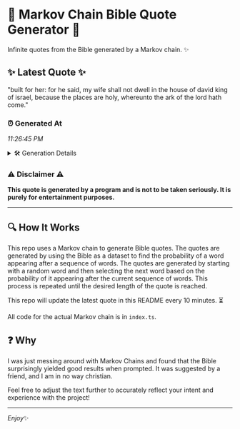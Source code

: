 # 📖 Markov Chain Bible Quote Generator 📖

Infinite quotes from the Bible generated by a Markov chain. ✨

## ✨ Latest Quote ✨
"built for her: for he said, my wife shall not dwell in the house of david king of israel, because the places are holy, whereunto the ark of the lord hath come."

### ⏰ Generated At
*11:26:45 PM*

<details>
    <summary>🛠️ Generation Details</summary>
    <p>
        <strong>🌱 Seed:</strong> built<br>
        <strong>🔄 Iterations:</strong> 31<br>
        <strong>📜 Context History:</strong><br>[ built ]: for<br>[ built, for ]: her:<br>[ built, for, her: ]: for<br>[ built, for, her:, for ]: he<br>[ built, for, her:, for, he ]: said,<br>[ built, for, her:, for, he, said, ]: my<br>[ for, her:, for, he, said,, my ]: wife<br>[ her:, for, he, said,, my, wife ]: shall<br>[ for, he, said,, my, wife, shall ]: not<br>[ he, said,, my, wife, shall, not ]: dwell<br>[ said,, my, wife, shall, not, dwell ]: in<br>[ my, wife, shall, not, dwell, in ]: the<br>[ wife, shall, not, dwell, in, the ]: house<br>[ shall, not, dwell, in, the, house ]: of<br>[ not, dwell, in, the, house, of ]: david<br>[ dwell, in, the, house, of, david ]: king<br>[ in, the, house, of, david, king ]: of<br>[ the, house, of, david, king, of ]: israel,<br>[ house, of, david, king, of, israel, ]: because<br>[ of, david, king, of, israel,, because ]: the<br>[ david, king, of, israel,, because, the ]: places<br>[ king, of, israel,, because, the, places ]: are<br>[ of, israel,, because, the, places, are ]: holy,<br>[ israel,, because, the, places, are, holy, ]: whereunto<br>[ because, the, places, are, holy,, whereunto ]: the<br>[ the, places, are, holy,, whereunto, the ]: ark<br>[ places, are, holy,, whereunto, the, ark ]: of<br>[ are, holy,, whereunto, the, ark, of ]: the<br>[ holy,, whereunto, the, ark, of, the ]: lord<br>[ whereunto, the, ark, of, the, lord ]: hath<br>[ the, ark, of, the, lord, hath ]: come.<br>
    </p>
</details>

### ⚠️ Disclaimer ⚠️
**This quote is generated by a program and is not to be taken seriously. It is purely for entertainment purposes.**

---

## 🔍 How It Works

This repo uses a Markov chain to generate Bible quotes. The quotes are generated by using the Bible as a dataset to find the probability of a word appearing after a sequence of words. The quotes are generated by starting with a random word and then selecting the next word based on the probability of it appearing after the current sequence of words. This process is repeated until the desired length of the quote is reached.

This repo will update the latest quote in this README every 10 minutes. ⏳

All code for the actual Markov chain is in `index.ts`.

## ❓ Why

I was just messing around with Markov Chains and found that the Bible surprisingly yielded good results when prompted. 
It was suggested by a friend, and I am in no way christian.

Feel free to adjust the text further to accurately reflect your intent and experience with the project!

---

*Enjoy*✨
